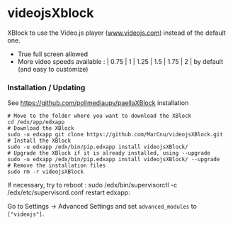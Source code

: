 videojsXblock
=========

XBlock to use the Video.js player (www.videojs.com) instead of the default one.

- True full screen allowed
- More video speeds available : | 0.75 | 1 | 1.25 | 1.5 | 1.75 | 2 | by default (and easy to customize)

### Installation / Updating ###
See https://github.com/polimediaupv/paellaXBlock installation

    # Move to the folder where you want to download the XBlock
    cd /edx/app/edxapp
    # Download the XBlock
    sudo -u edxapp git clone https://github.com/MarCnu/videojsXBlock.git
    # Install the XBlock
    sudo -u edxapp /edx/bin/pip.edxapp install videojsXBlock/
    # Upgrade the XBlock if it is already installed, using --upgrade
    sudo -u edxapp /edx/bin/pip.edxapp install videojsXBlock/ --upgrade
    # Remove the installation files
    sudo rm -r videojsXBlock

If necessary, try to reboot :
    sudo /edx/bin/supervisorctl -c /edx/etc/supervisord.conf restart edxapp:

Go to Settings -> Advanced Settings and set `advanced_modules` to `["videojs"]`.

